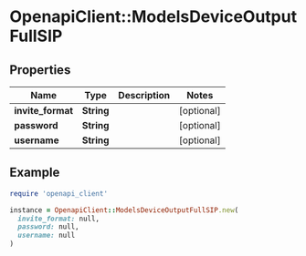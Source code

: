 # OpenapiClient::ModelsDeviceOutputFullSIP

## Properties

| Name | Type | Description | Notes |
| ---- | ---- | ----------- | ----- |
| **invite_format** | **String** |  | [optional] |
| **password** | **String** |  | [optional] |
| **username** | **String** |  | [optional] |

## Example

```ruby
require 'openapi_client'

instance = OpenapiClient::ModelsDeviceOutputFullSIP.new(
  invite_format: null,
  password: null,
  username: null
)
```

